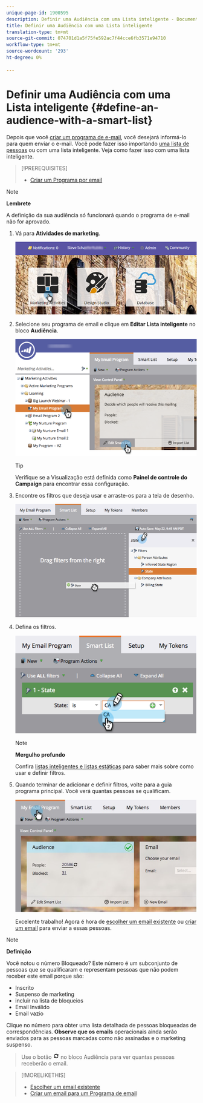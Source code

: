 ```yaml
---
unique-page-id: 1900595
description: Definir uma Audiência com uma Lista inteligente - Documentos do Marketing - Documentação do produto
title: Definir uma Audiência com uma Lista inteligente
translation-type: tm+mt
source-git-commit: 074701d1a5f75fe592ac7f44cce6fb3571e94710
workflow-type: tm+mt
source-wordcount: '293'
ht-degree: 0%

---
```



# Definir uma Audiência com uma Lista inteligente {#define-an-audience-with-a-smart-list}

Depois que você [criar um programa de e-mail](../../../../product-docs/email-marketing/email-programs/creating-an-email-program/create-an-email-program.md), você desejará informá-lo para quem enviar o e-mail. Você pode fazer isso importando [uma lista de pessoas](define-an-audience-by-importing-a-list.md) ou com uma lista inteligente. Veja como fazer isso com uma lista inteligente.

>[!PREREQUISITES]
>
>* [Criar um Programa por email](../../../../product-docs/email-marketing/email-programs/creating-an-email-program/create-an-email-program.md)

>



>[!NOTE]
>
>**Lembrete**
>
>A definição da sua audiência só funcionará quando o programa de e-mail não for aprovado.

1. Vá para **Atividades de marketing**.

   ![](assets/login-marketing-activities.png)

1. Selecione seu programa de email e clique em **Editar Lista inteligente** no bloco **Audiência**.

   ![](assets/2017-05-22-09-46-37.png)

   >[!TIP]
   >
   >Verifique se a Visualização está definida como **Painel de controle do Campaign** para encontrar essa configuração.

1. Encontre os filtros que deseja usar e arraste-os para a tela de desenho.

   ![](assets/dragstate.png)

1. Defina os filtros.

   ![](assets/image2014-9-12-11-3a1-3a14.png)

   >[!NOTE]
   >
   >**Mergulho profundo**
   >
   >
   >Confira [listas inteligentes e listas estáticas](http://docs.marketo.com/display/docs/smart+lists+and+static+lists) para saber mais sobre como usar e definir filtros.

1. Quando terminar de adicionar e definir filtros, volte para a guia programa principal. Você verá quantas pessoas se qualificam.

   ![](assets/myemailprogram.jpg)

   Excelente trabalho! Agora é hora de [escolher um email existente](../../../../product-docs/email-marketing/email-programs/email-program-actions/choose-an-existing-email.md) ou [criar um email](../../../../product-docs/email-marketing/email-programs/email-program-actions/create-an-email-for-an-email-program.md) para enviar a essas pessoas.

>[!NOTE]
>
>**Definição**
>
>Você notou o número Bloqueado? Este número é um subconjunto de pessoas que se qualificaram e representam pessoas que não podem receber este email porque são:
>
>* Inscrito
>* Suspenso de marketing
>* incluir na lista de bloqueios
>* Email Inválido
>* Email vazio

>
>
Clique no número para obter uma lista detalhada de pessoas bloqueadas de correspondências. **Observe que os emails** operacionais ainda serão enviados para as pessoas marcadas como não assinadas e o marketing suspenso.
>
>Use o botão ![—](assets/image2014-10-23-16-3a32-3a36.png) no bloco Audiência para ver quantas pessoas receberão o email.

>[!MORELIKETHIS]
>
>* [Escolher um email existente](../../../../product-docs/email-marketing/email-programs/email-program-actions/choose-an-existing-email.md)
>* [Criar um email para um Programa de email](../../../../product-docs/email-marketing/email-programs/email-program-actions/create-an-email-for-an-email-program.md)

>



